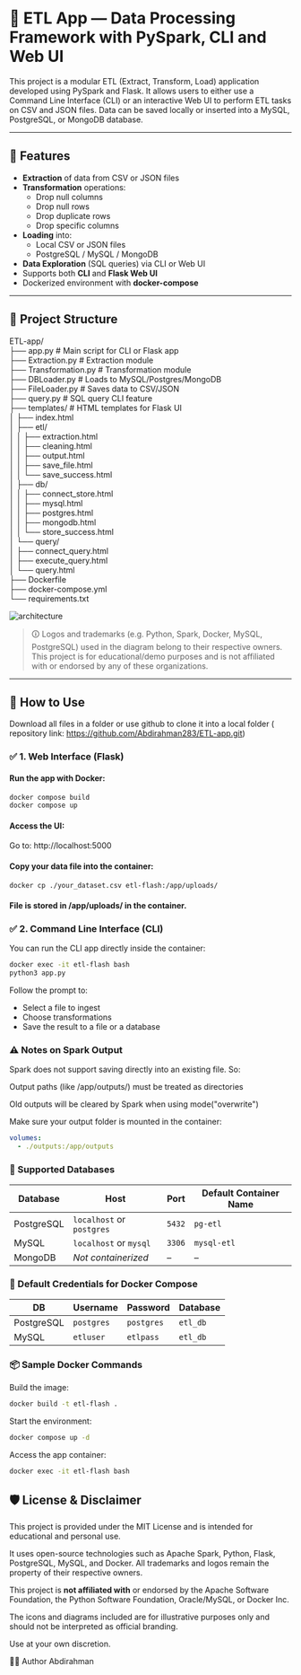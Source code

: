 # 🔧 ETL App — Data Processing Framework with PySpark, CLI and Web UI

This project is a modular ETL (Extract, Transform, Load) application developed using PySpark and Flask. It allows users to either use a Command Line Interface (CLI) or an interactive Web UI to perform ETL tasks on CSV and JSON files. 
Data can be saved locally or inserted into a MySQL, PostgreSQL, or MongoDB database.

---

## 🚀 Features

- **Extraction** of data from CSV or JSON files
- **Transformation** operations:
  - Drop null columns
  - Drop null rows
  - Drop duplicate rows
  - Drop specific columns
- **Loading** into:
  - Local CSV or JSON files
  - PostgreSQL / MySQL / MongoDB
- **Data Exploration** (SQL queries) via CLI or Web UI
- Supports both **CLI** and **Flask Web UI**
- Dockerized environment with **docker-compose**

---

## 📁 Project Structure

ETL-app/  
├── app.py             # Main script for CLI or Flask app  
├── Extraction.py      # Extraction module  
├── Transformation.py  # Transformation module  
├── DBLoader.py # Loads to MySQL/Postgres/MongoDB  
├── FileLoader.py # Saves data to CSV/JSON  
├── query.py # SQL query CLI feature  
├── templates/ # HTML templates for Flask UI  
│       ├── index.html  
│       ├── etl/  
│       │   ├── extraction.html  
│       │   ├── cleaning.html  
│       │   ├── output.html  
│       │   ├── save_file.html  
│       │   └── save_success.html  
│       ├── db/   
│       │   ├── connect_store.html  
│       │   ├── mysql.html  
│       │   ├── postgres.html  
│       │   ├── mongodb.html  
│       │   └── store_success.html  
│       └── query/  
│           ├── connect_query.html  
│           ├── execute_query.html  
│           └── query.html  
├── Dockerfile  
├── docker-compose.yml  
└── requirements.txt 

![architecture](https://github.com/user-attachments/assets/f4fc4e98-b9e1-492e-9d2d-7beccd65b26d)
> 🛈 Logos and trademarks (e.g. Python, Spark, Docker, MySQL, PostgreSQL) used in the diagram belong to their respective owners.  
> This project is for educational/demo purposes and is not affiliated with or endorsed by any of these organizations.


---

## 🧪 How to Use

Download all files in a folder 
or 
use github to clone it into a local folder ( repository link: https://github.com/Abdirahman283/ETL-app.git)

### ✅ 1. Web Interface (Flask)



#### Run the app with Docker:

```bash
docker compose build
docker compose up
```

#### Access the UI:
Go to: http://localhost:5000

#### Copy your data file into the container:
```bash
docker cp ./your_dataset.csv etl-flash:/app/uploads/
```
#### File is stored in /app/uploads/ in the container.

### ✅ 2. Command Line Interface (CLI)
You can run the CLI app directly inside the container:

```bash
docker exec -it etl-flash bash
python3 app.py
```

Follow the prompt to:
- Select a file to ingest
- Choose transformations
- Save the result to a file or a database

### ⚠️ Notes on Spark Output

 Spark does not support saving directly into an existing file. So:

 Output paths (like /app/outputs/) must be treated as directories

Old outputs will be cleared by Spark when using mode("overwrite")

Make sure your output folder is mounted in the container:

```yaml
volumes:
  - ./outputs:/app/outputs
```
### 🔄 Supported Databases

| **Database** | **Host**                  | **Port** | **Default Container Name** |
|--------------|---------------------------|----------|-----------------------------|
| PostgreSQL   | `localhost` or `postgres` | `5432`   | `pg-etl`                    |
| MySQL        | `localhost` or `mysql`    | `3306`   | `mysql-etl`                 |
| MongoDB      | *Not containerized*       | –        | –                           |

### 🔐 Default Credentials for Docker Compose

| **DB**       | **Username** | **Password** | **Database** |
|--------------|--------------|--------------|--------------|
| PostgreSQL   | `postgres`   | `postgres`   | `etl_db`     |
| MySQL        | `etluser`    | `etlpass`    | `etl_db`     |

### 📦 Sample Docker Commands
Build the image:
```bash
docker build -t etl-flash .
```
Start the environment:
```bash
docker compose up -d
```
Access the app container:
```bash
docker exec -it etl-flash bash
```

## 🛡 License & Disclaimer

This project is provided under the MIT License and is intended for educational and personal use.

It uses open-source technologies such as Apache Spark, Python, Flask, PostgreSQL, MySQL, and Docker. All trademarks and logos remain the property of their respective owners.

This project is **not affiliated with** or endorsed by the Apache Software Foundation, the Python Software Foundation, Oracle/MySQL, or Docker Inc.

The icons and diagrams included are for illustrative purposes only and should not be interpreted as official branding.

Use at your own discretion.
 
👨‍💻 Author
Abdirahman

